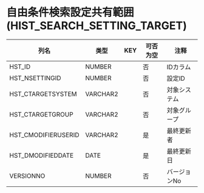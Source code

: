 # 自由条件検索設定共有範囲(HIST_SEARCH_SETTING_TARGET)
| 列名   | 类型   | KEY  | 可否为空 | 注释   |
| ---- | ---- | ---- | ---- | ---- |
|HST_ID|NUMBER||否|IDカラム|
|HST_NSETTINGID|NUMBER||否|設定ID|
|HST_CTARGETSYSTEM|VARCHAR2||否|対象システム|
|HST_CTARGETGROUP|VARCHAR2||否|対象グループ|
|HST_CMODIFIERUSERID|VARCHAR2||是|最終更新者|
|HST_DMODIFIEDDATE|DATE||是|最終更新日|
|VERSIONNO|NUMBER||否|バージョンNo|
